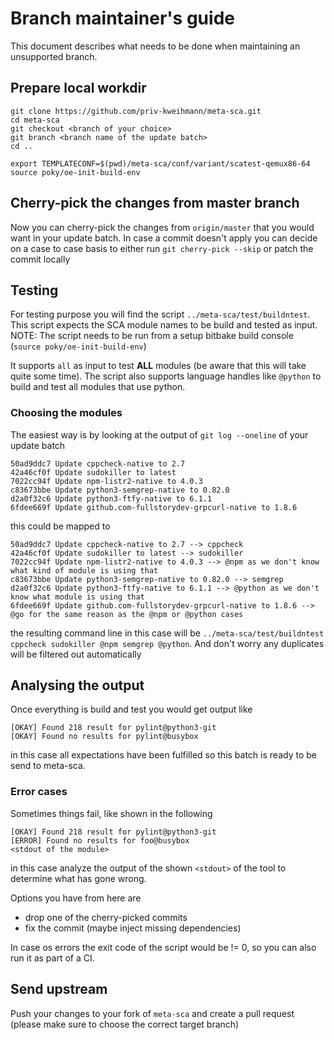 # Branch maintainer's guide

This document describes what needs to be done when maintaining an unsupported branch.

## Prepare local workdir

```shell
git clone https://github.com/priv-kweihmann/meta-sca.git
cd meta-sca
git checkout <branch of your choice>
git branch <branch name of the update batch>
cd ..

export TEMPLATECONF=$(pwd)/meta-sca/conf/variant/scatest-qemux86-64
source poky/oe-init-build-env
```

## Cherry-pick the changes from master branch

Now you can cherry-pick the changes from `origin/master` that you would want in your update batch.
In case a commit doesn't apply you can decide on a case to case basis to either run
`git cherry-pick --skip` or patch the commit locally

## Testing

For testing purpose you will find the script `../meta-sca/test/buildntest`.
This script expects the SCA module names to be build and tested as input.
NOTE: The script needs to be run from a setup bitbake build console (`source poky/oe-init-build-env`)

It supports `all` as input to test **ALL** modules (be aware that this will take quite some time).
The script also supports language handles like `@python` to build and test all modules that use python.

### Choosing the modules

The easiest way is by looking at the output of `git log --oneline` of your update batch

```shell
50ad9ddc7 Update cppcheck-native to 2.7
42a46cf0f Update sudokiller to latest
7022cc94f Update npm-listr2-native to 4.0.3
c83673bbe Update python3-semgrep-native to 0.82.0
d2a0f32c6 Update python3-ftfy-native to 6.1.1
6fdee669f Update github.com-fullstorydev-grpcurl-native to 1.8.6
```

this could be mapped to

```shell
50ad9ddc7 Update cppcheck-native to 2.7 --> cppcheck
42a46cf0f Update sudokiller to latest --> sudokiller
7022cc94f Update npm-listr2-native to 4.0.3 --> @npm as we don't know what kind of module is using that
c83673bbe Update python3-semgrep-native to 0.82.0 --> semgrep
d2a0f32c6 Update python3-ftfy-native to 6.1.1 --> @python as we don't know what module is using that
6fdee669f Update github.com-fullstorydev-grpcurl-native to 1.8.6 --> @go for the same reason as the @npm or @python cases
```

the resulting command line in this case will be `../meta-sca/test/buildntest cppcheck sudokiller @npm semgrep @python`.
And don't worry any duplicates will be filtered out automatically

## Analysing the output

Once everything is build and test you would get output like

```shell
[OKAY] Found 218 result for pylint@python3-git
[OKAY] Found no results for pylint@busybox
```

in this case all expectations have been fulfilled so this batch is ready to be send to meta-sca.

### Error cases

Sometimes things fail, like shown in the following

```shell
[OKAY] Found 218 result for pylint@python3-git
[ERROR] Found no results for foo@busybox
<stdout of the module>
```

in this case analyze the output of the shown `<stdout>` of the tool to determine what has gone wrong.

Options you have from here are

- drop one of the cherry-picked commits
- fix the commit (maybe inject missing dependencies)

In case os errors the exit code of the script would be != 0, so you can also run it as part of a CI.

## Send upstream

Push your changes to your fork of `meta-sca` and create a pull request (please make sure to choose the correct target branch)
